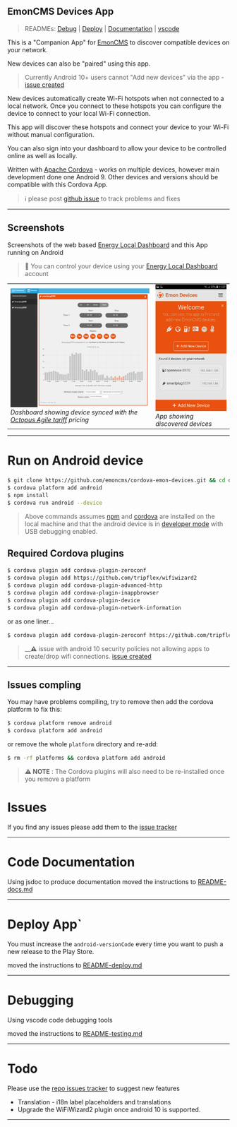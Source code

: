 ## EmonCMS Devices App

> READMEs: [Debug][child-debug-docs] | [Deploy][child-deploy-docs] | [Documentation][child-jsdoc-docs] | [vscode][child-vscode-docs]

This is a "Companion App" for [EmonCMS][emoncms] to discover compatible devices on your network. 

New devices can also be "paired" using this app.

> Currently Android 10+ users cannot "Add new devices" via the app - [issue created](https://github.com/emoncms/cordova-emon-devices/issues/1)

New devices automatically create Wi-Fi hotspots when not connected to a local network. 
Once you connect to these hotspots you can configure the device to connect to your local Wi-Fi connection.

This app will discover these hotspots and connect your device to your Wi-Fi without manual configuration.

You can also sign into your dashboard to allow your device to be controlled online as well as locally.

Written with [Apache Cordova][cordova-docs] - works on multiple devices, however main development done one Android 9. 
Other devices and versions should be compatible with this Cordova App.

> :information_source: please post [github issue][issues] to track problems and fixes

---

## Screenshots

Screenshots of the web based [Energy Local Dashboard][dashboard] and this App running on Android

> :link: You can control your device using your [Energy Local Dashboard][dashboard] account

<table>
    <tr>
        <td>
            <a href="dashboard-screenshot.png?raw=true" alt="Dashbaord Screenshot">
                <img src="dashboard-screenshot.png?raw=true" width="450" alt="Screenshot of Dashboard">
            </a>
            <br>
            <em>Dashboard showing device synced with the <a href="https://octopus.energy/agile/">Octopus Agile tariff</a> pricing</em>
        </td>
        <td>
            <a href="app-screenshot.png?raw=true" alt="App Screenshot">
                <img src="app-screenshot.png?raw=true" width="217" alt="Screenshot of App">
            </a>
            <br>
            <em>App showing discovered devices</em>
        </td>
    </tr>
</table>

---

# Run on Android device

```bash
$ git clone https://github.com/emoncms/cordova-emon-devices.git && cd devices
$ cordova platform add android
$ npm install
$ cordova run android --device
```

> Above commands assumes [npm][npm-docs] and [cordova][cordova-docs] are installed on the local machine and 
> that the android device is in [developer mode][android-docs] with USB debugging enabled.

## Required Cordova plugins

```bash
$ cordova plugin add cordova-plugin-zeroconf
$ cordova plugin add https://github.com/tripflex/wifiwizard2
$ cordova plugin add cordova-plugin-advanced-http
$ cordova plugin add cordova-plugin-inappbrowser
$ cordova plugin add cordova-plugin-device
$ cordova plugin add cordova-plugin-network-information
```

or as one liner...

```bash
$ cordova plugin add cordova-plugin-zeroconf https://github.com/tripflex/wifiwizard2 cordova-plugin-advanced-http cordova-plugin-inappbrowser cordova-plugin-device cordova-plugin-network-information
```

> __⚠ issue with android 10 security policies not allowing apps to create/drop wifi connections. [issue created](https://github.com/emoncms/cordova-emon-devices/issues/1)

---

## Issues compling

You may have problems compiling, try to remove then add the cordova platform to fix this:

```bash
$ cordova platform remove android
$ cordova platform add android
```

or remove the whole `platform` directory and re-add:

```bash
$ rm -rf platforms && cordova platform add android
```

> __⚠ NOTE__ : The Cordova plugins will also need to be re-installed once you remove a platform

# Issues

If you find any issues please add them to the [issue tracker][issues]

---

# Code Documentation

Using jsdoc to produce documentation
moved the instructions to [README-docs.md][child-jsdoc-docs]

---

# Deploy App`

You must increase the `android-versionCode` every time you want to push a new release to the Play Store.

moved the instructions to [README-deploy.md][child-deploy-docs]

---

# Debugging

Using vscode code debugging tools

moved the instructions to [README-testing.md][child-debug-docs]

---

# Todo

Please use the [repo issues tracker][issues] to suggest new features

- Translation - i18n label placeholders and translations
- Upgrade the WiFiWizard2 plugin once android 10 is supported.

---

[dashboard]: https://dashboard.energylocal.org.uk
[emoncms]: https://github.com/emoncms/emoncms
[android-docs]: https://developer.android.com/studio/debug/dev-options
[npm-docs]: https://www.npmjs.com/get-npm
[cordova-docs]: https://cordova.apache.org

[issues]: https://github.com/emoncms/cordova-emon-devices/issues

[child-debug-docs]: ./README-debug.md
[child-deploy-docs]: ./README-deploy.md
[child-jsdoc-docs]: ./README-jsdoc.md
[child-vscode-docs]: ./README-vscode-debugging.md
